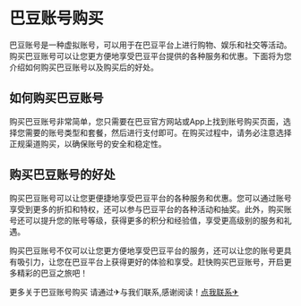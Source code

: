 # 巴豆账号购买

巴豆账号是一种虚拟账号，可以用于在巴豆平台上进行购物、娱乐和社交等活动。购买巴豆账号可以让您更方便地享受巴豆平台提供的各种服务和优惠。下面将为您介绍如何购买巴豆账号以及购买后的好处。

## 如何购买巴豆账号

购买巴豆账号非常简单，您只需要在巴豆官方网站或App上找到账号购买页面，选择您需要的账号类型和套餐，然后进行支付即可。在购买过程中，请务必注意选择正规渠道购买，以确保账号的安全和稳定性。

## 购买巴豆账号的好处

购买巴豆账号可以让您更便捷地享受巴豆平台的各种服务和优惠。您可以通过账号享受到更多的折扣和特权，还可以参与巴豆平台的各种活动和抽奖。此外，购买账号还可以提升您的账号等级，获得更多的积分和经验值，享受更高级别的服务和礼遇。

购买巴豆账号不仅可以让您更方便地享受巴豆平台的服务，还可以让您的账号更具有吸引力，让您在巴豆平台上获得更好的体验和享受。赶快购买巴豆账号，开启更多精彩的巴豆之旅吧！

更多关于巴豆账号购买 请通过✈与我们联系,感谢阅读！[点我联系✈](https://cdn.G208.com)